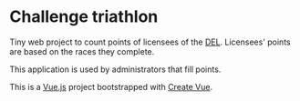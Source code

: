 # Challenge triathlon

Tiny web project to count points of licensees of the [DEL](https://www.landerneau-triathlon.com).
Licensees' points are based on the races they complete.

This application is used by administrators that fill points.

This is a [Vue.js](https://vuejs.org/) project bootstrapped with [Create Vue](https://github.com/vuejs/create-vue).
